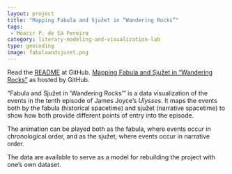 ```yaml
---
layout: project
title: "Mapping Fabula and Sjužet in “Wandering Rocks”"
tags:  
 - Moacir P. de Sá Pereira
category: literary-modeling-and-visualization-lab
type: geocoding
image: fabulaandsjuzet.png
---
```


Read the [README](https://github.com/muziejus/wandering-rocks) at GitHub.
[Mapping Fabula and Sjužet in “Wandering
Rocks”](http://muziejus.github.io/wandering-rocks) as hosted by GitHub.

“Fabula and Sjužet in ‘Wandering Rocks’” is a data visualization of the events
in the tenth episode of James Joyce’s _Ulysses_. It maps the events both by the
fabula (historical spacetime) and sjužet (narrative spacetime) to show how both
provide different points of entry into the episode.

The animation can be played both as the fabula, where events occur in
chronological order, and as the sjužet, where events occur in narrative order.

The data are available to serve as a model for rebuilding the project with
one’s own dataset.
